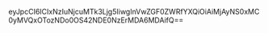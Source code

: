 eyJpcCI6ICIxNzIuNjcuMTk3Ljg5IiwgInVwZGF0ZWRfYXQiOiAiMjAyNS0xMC0yMVQxOTozNDo0OS42NDE0NzErMDA6MDAifQ==